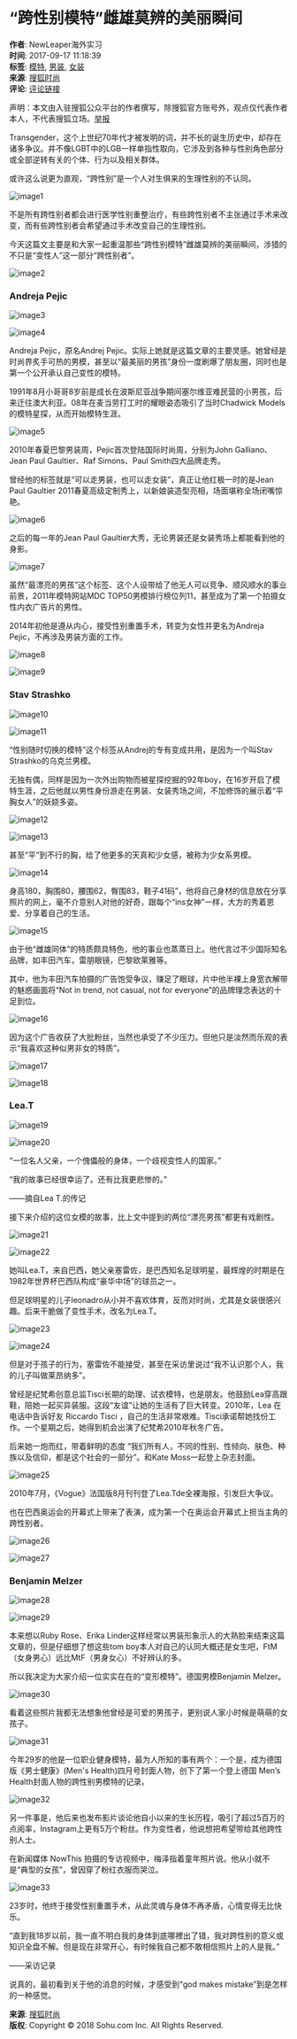 # “跨性别模特”雌雄莫辨的美丽瞬间

**作者**: NewLeaper海外实习  
**时间**: 2017-09-17 11:18:39  
**标签**: [模特](https://fashion.sohu.com/tag/0214/000039214.shtml), [男装](https://fashion.sohu.com/tag/0535/000044535.shtml), [女装](https://fashion.sohu.com/tag/0536/000044536.shtml)  
**来源**: [搜狐时尚](https://fashion.sohu.com)  
**评论**: [评论链接](https://pinglun.sohu.com/s512316579.html)

声明：本文由入驻搜狐公众平台的作者撰写，除搜狐官方账号外，观点仅代表作者本人，不代表搜狐立场。[举报](https://quan.sohu.com/q/545c9b6bf6c43b5569fe64a2)

Transgender，这个上世纪70年代才被发明的词，并不长的诞生历史中，却存在诸多争议。并不像LGBT中的LGB一样单指性取向，它涉及到各种与性别角色部分或全部逆转有关的个体、行为以及相关群体。

或许这么说更为直观，“跨性别”是一个人对生俱来的生理性别的不认同。

![image1](https://5b0988e595225.cdn.sohucs.com/images/20170917/229fedaaf3424015a9659b143380311a.jpeg)

不是所有跨性别者都会进行医学性别重整治疗，有些跨性别者不主张通过手术来改变，而有些跨性别者会希望通过手术改变自己的生理性别。

今天这篇文主要是和大家一起重温那些“跨性别模特”雌雄莫辨的美丽瞬间，涉猎的不只是“变性人”这一部分“跨性别者”。

![image2](https://5b0988e595225.cdn.sohucs.com/images/20170917/c33271633b8e4537b600c12dfa3ec6b3.png)

### Andreja Pejic

![image3](https://5b0988e595225.cdn.sohucs.com/images/20170917/3a3dd9a5e6b74efe87308aebe6e196ce.png)

![image4](https://5b0988e595225.cdn.sohucs.com/images/20170917/08be1c0ada104a4697904800f87c8152.jpeg)

Andreja Pejic，原名Andrej Pejic。实际上她就是这篇文章的主要灵感。她曾经是时尚界炙手可热的男模，甚至以“最美丽的男孩”身份一度刷爆了朋友圈，同时也是第一个公开承认自己变性的模特。

1991年8月小哥哥8岁前是成长在波斯尼亚战争期间塞尔维亚难民营的小男孩，后来迁往澳大利亚。08年在麦当劳打工时的耀眼姿态吸引了当时Chadwick Models的模特星探，从而开始模特生涯。

![image5](https://5b0988e595225.cdn.sohucs.com/images/20170917/8a2717e41d514962b53498da1ad7a378.jpeg)

2010年春夏巴黎男装周，Pejic首次登陆国际时尚周，分别为John Galliano、Jean Paul Gaultier、Raf Simons、Paul Smith四大品牌走秀。

曾经他的标签就是“可以走男装，也可以走女装”，真正让他红极一时的是Jean Paul Gaultier 2011春夏高级定制秀上，以新娘装造型亮相，场面堪称全场闭嘴惊艳。

![image6](https://5b0988e595225.cdn.sohucs.com/images/20170917/5bfc4090eee64b6792efdd0027ec3726.jpeg)

之后的每一年的Jean Paul Gaultier大秀，无论男装还是女装秀场上都能看到他的身影。

![image7](https://5b0988e595225.cdn.sohucs.com/images/20170917/69650c8dce684f72aafd77a4ec4c8b43.jpeg)

虽然“最漂亮的男孩”这个标签、这个人设带给了他无人可以竞争、顺风顺水的事业前景，2011年模特网站MDC TOP50男模排行榜位列11，甚至成为了第一个拍摄女性内衣广告片的男性。

2014年初他是遵从内心，接受性别重置手术，转变为女性并更名为Andreja Pejic，不再涉及男装方面的工作。

![image8](https://5b0988e595225.cdn.sohucs.com/images/20170917/b7e997862ed445f8b3f40f46f62bc58c.jpeg)

![image9](https://5b0988e595225.cdn.sohucs.com/images/20170917/6c02301870f64af5808425303d9fa029.png)

### Stav Strashko

![image10](https://5b0988e595225.cdn.sohucs.com/images/20170917/dc59cf4d55bf4ad2a7e725ab075100b7.png)

![image11](https://5b0988e595225.cdn.sohucs.com/images/20170917/e1cf313e666c4774b964dd01c3b114c4.jpeg)

“性别随时切换的模特”这个标签从Andrej的专有变成共用，是因为一个叫Stav Strashko的乌克兰男模。

无独有偶，同样是因为一次外出购物而被星探挖掘的92年boy，在16岁开启了模特生涯，之后他就以男性身份游走在男装、女装秀场之间，不加修饰的展示着“平胸女人”的妖娆多姿。

![image12](https://5b0988e595225.cdn.sohucs.com/images/20170917/ab95e907bdbe4d71b162c2cffda6cf01.jpeg)

![image13](https://5b0988e595225.cdn.sohucs.com/images/20170917/7cbd9ebaf9bd42ffaa50c1af7645bc22.jpeg)

甚至“平”到不行的胸，给了他更多的天真和少女感，被称为少女系男模。

![image14](https://5b0988e595225.cdn.sohucs.com/images/20170917/c4c86881d8b14455bc7ba3e1befdb0dc.jpeg)

身高180，胸围80，腰围62，臀围83，鞋子41码”，他将自己身材的信息放在分享照片的网上，毫不介意别人对他的好奇，跟每个“ins女神”一样，大方的秀着恩爱、分享着自己的生活。

![image15](https://5b0988e595225.cdn.sohucs.com/images/20170917/5fb5fb8f1e904dd4b21ec9b136e66795.jpeg)

由于他“雌雄同体”的特质颇具特色，他的事业也蒸蒸日上。他代言过不少国际知名品牌，如丰田汽车，雷朋眼镜，巴黎欧莱雅等。

其中，他为丰田汽车拍摄的广告饱受争议，赚足了眼球，片中他半裸上身宽衣解带的魅惑画面将“Not in trend, not casual, not for everyone”的品牌理念表达的十足到位。

![image16](https://5b0988e595225.cdn.sohucs.com/images/20170917/748b430d3add46a58608329e92d214b4.jpeg)

因为这个广告收获了大批粉丝，当然也承受了不少压力。但他只是淡然而乐观的表示“我喜欢这种似男非女的特质”。

![image17](https://5b0988e595225.cdn.sohucs.com/images/20170917/41b648aa79a04f96afadbe83b9f99047.jpeg)

![image18](https://5b0988e595225.cdn.sohucs.com/images/20170917/61ef22e349d54e04a8f7aa2aaaff7052.png)

### Lea.T

![image19](https://5b0988e595225.cdn.sohucs.com/images/20170917/868610c815f84c25b9ffa55c4ca18fd7.png)

![image20](https://5b0988e595225.cdn.sohucs.com/images/20170917/c17100eec8e04cd0a94f6327d0ea57f7.jpeg)

“一位名人父亲，一个傀儡般的身体，一个歧视变性人的国家。”

“我的故事已经很幸运了。还有比我更悲惨的。”

——摘自Lea T.的传记

接下来介绍的这位女模的故事，比上文中提到的两位“漂亮男孩”都更有戏剧性。

![image21](https://5b0988e595225.cdn.sohucs.com/images/20170917/ba28ced41a444ce29580e679df2429c1.jpeg)

![image22](https://5b0988e595225.cdn.sohucs.com/images/20170917/fb7d10990d8c43b1b9682ed7d5796ec6.jpeg)

她叫Lea.T，来自巴西，她父亲塞雷佐，是巴西知名足球明星，最辉煌的时期是在1982年世界杯巴西队构成“豪华中场”的球员之一。

但足球明星的儿子leonadro从小并不喜欢体育，反而对时尚，尤其是女装很感兴趣。后来干脆做了变性手术，改名为Lea.T。

![image23](https://5b0988e595225.cdn.sohucs.com/images/20170917/c0a22aa5ec264b7c87d2e5ee23f841bc.jpeg)

![image24](https://5b0988e595225.cdn.sohucs.com/images/20170917/78281a2873c54038a8ae9845b0eae422.jpeg)

但是对于孩子的行为，塞雷佐不能接受，甚至在采访里说过“我不认识那个人，我的儿子叫做莱昂纳多”。

曾经是纪梵希创意总监Tisci长期的助理、试衣模特，也是朋友。他鼓励Lea穿高跟鞋，陪她一起买异装服。这段“友谊”让她的生活有了巨大转变。2010年，Lea 在电话中告诉好友 Riccardo Tisci ，自己的生活非常艰难。Tisci承诺帮她找份工作。一个星期之后，她得到机会出演了纪梵希2010年秋冬广告。

后来她一炮而红，带着鲜明的态度 “我们所有人，不同的性别、性倾向、肤色、种族以及信仰，都是这个社会的一部分”。和Kate Moss一起登上杂志封面。

![image25](https://5b0988e595225.cdn.sohucs.com/images/20170917/657b6f3a62ff4b8a91a872eb6e225c0d.jpeg)

2010年7月，《Vogue》法国版8月刊刊登了Lea.Tde全裸海报，引发巨大争议。

也在巴西奥运会的开幕式上带来了表演，成为第一个在奥运会开幕式上担当主角的跨性别者。

![image26](https://5b0988e595225.cdn.sohucs.com/images/20170917/cf9cec8f47d840958efffb1636545098.jpeg)

![image27](https://5b0988e595225.cdn.sohucs.com/images/20170917/6961799f48da4d359730f69196467f79.png)

### Benjamin Melzer

![image28](https://5b0988e595225.cdn.sohucs.com/images/20170917/c01d6c1709174e948bc09b92a6d9ec59.png)

![image29](https://5b0988e595225.cdn.sohucs.com/images/20170917/6f06274b0d8d427fa0eadc200eca72cd.jpeg)

本来想以Ruby Rose、Erika Linder这样经常以男装形象示人的大熟脸来结束这篇文章的，但是仔细想了想这些tom boy本人对自己的认同大概还是女生吧，FtM（女身男心）远比MtF（男身女心）不好辨认的多。

所以我决定为大家介绍一位实实在在的“变形模特”。德国男模Benjamin Melzer。

![image30](https://5b0988e595225.cdn.sohucs.com/images/20170917/47693d686b07463ba2b6ba455f4e65fc.jpeg)

看着这些照片我都无法想象他曾经是可爱的男孩子，更别说人家小时候是萌萌的女孩子。

![image31](https://5b0988e595225.cdn.sohucs.com/images/20170917/d03ead1e36e0460299ac52d888f41f0a.jpeg)

今年29岁的他是一位职业健身模特，最为人所知的事有两个：一个是，成为德国版《男士健康》(Men's Health)四月号封面人物，创下了第一个登上德国 Men’s Health封面人物的跨性别男模特的记录。

![image32](https://5b0988e595225.cdn.sohucs.com/images/20170917/9ceadc196db041b595aa2376b77a4e8b.jpeg)

另一件事是，他后来也发布影片谈论他自小以来的生长历程，吸引了超过5百万的点阅率，Instagram上更有5万个粉丝。作为变性者，他说想把希望带给其他跨性别人士。

在新闻媒体 NowThis 拍摄的专访视频中，梅泽指着童年照片说。他从小就不是“典型的女孩”，曾因穿了粉红衣服而哭泣。

![image33](https://5b0988e595225.cdn.sohucs.com/images/20170917/7620940b1b4f48dabf49849abbc6fe76.jpeg)

23岁时，他终于接受性别重置手术，从此灵魂与身体不再矛盾，心情变得无比快乐。

“直到我18岁以前，我一直不明白我的身体到底哪裡出了错，我对跨性别的意义或知识全盘不解。但是现在非常开心，有时候我自己都不敢相信照片上的人是我。”

——采访记录

说真的，最初看到关于他的消息的时候，才感受到“god makes mistake”到是怎样的一种感觉。

**来源**: [搜狐时尚](https://fashion.sohu.com/20170917/n512316579.shtml)  
**版权**: Copyright © 2018 Sohu.com Inc. All Rights Reserved. 